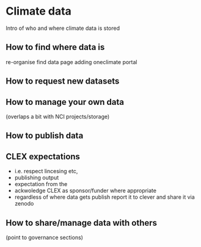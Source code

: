 # Climate data

Intro of who and where climate data is stored

## How to find where data is

re-organise find data page adding oneclimate portal

## How to request new datasets


## How to manage your own data
(overlaps a bit with NCI projects/storage)

## How to publish data

## CLEX  expectations
* i.e. respect lincesing etc, 
* publishing output
* expectation from the 
* ackwoledge CLEX as sponsor/funder where appropriate
* regardless of where data gets publish report it to clever and share it via zenodo

## How to share/manage data with others 
(point to governance sections)

